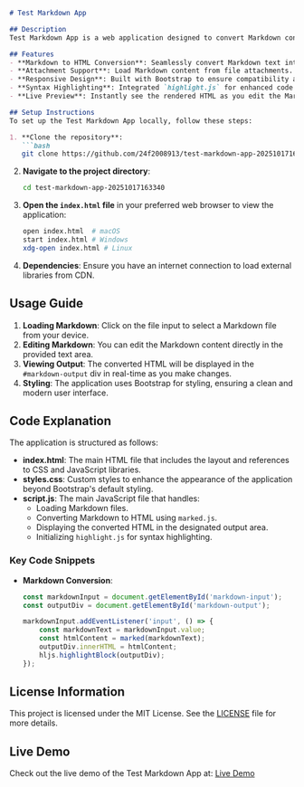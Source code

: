 ```markdown
# Test Markdown App

## Description
Test Markdown App is a web application designed to convert Markdown content into HTML. Utilizing the powerful `marked.js` library, this application allows users to load Markdown content from attachments, convert it to HTML, and display the result in a styled output area. The application is enhanced with Bootstrap for responsive design and `highlight.js` for syntax highlighting, ensuring an aesthetically pleasing and user-friendly experience.

## Features
- **Markdown to HTML Conversion**: Seamlessly convert Markdown text into HTML format.
- **Attachment Support**: Load Markdown content from file attachments.
- **Responsive Design**: Built with Bootstrap to ensure compatibility across various devices.
- **Syntax Highlighting**: Integrated `highlight.js` for enhanced code readability.
- **Live Preview**: Instantly see the rendered HTML as you edit the Markdown content.

## Setup Instructions
To set up the Test Markdown App locally, follow these steps:

1. **Clone the repository**:
   ```bash
   git clone https://github.com/24f2008913/test-markdown-app-20251017163340.git
   ```

2. **Navigate to the project directory**:
   ```bash
   cd test-markdown-app-20251017163340
   ```

3. **Open the `index.html` file** in your preferred web browser to view the application:
   ```bash
   open index.html  # macOS
   start index.html # Windows
   xdg-open index.html # Linux
   ```

4. **Dependencies**: Ensure you have an internet connection to load external libraries from CDN.

## Usage Guide
1. **Loading Markdown**: Click on the file input to select a Markdown file from your device.
2. **Editing Markdown**: You can edit the Markdown content directly in the provided text area.
3. **Viewing Output**: The converted HTML will be displayed in the `#markdown-output` div in real-time as you make changes.
4. **Styling**: The application uses Bootstrap for styling, ensuring a clean and modern user interface.

## Code Explanation
The application is structured as follows:

- **index.html**: The main HTML file that includes the layout and references to CSS and JavaScript libraries.
- **styles.css**: Custom styles to enhance the appearance of the application beyond Bootstrap's default styling.
- **script.js**: The main JavaScript file that handles:
  - Loading Markdown files.
  - Converting Markdown to HTML using `marked.js`.
  - Displaying the converted HTML in the designated output area.
  - Initializing `highlight.js` for syntax highlighting.

### Key Code Snippets
- **Markdown Conversion**:
  ```javascript
  const markdownInput = document.getElementById('markdown-input');
  const outputDiv = document.getElementById('markdown-output');

  markdownInput.addEventListener('input', () => {
      const markdownText = markdownInput.value;
      const htmlContent = marked(markdownText);
      outputDiv.innerHTML = htmlContent;
      hljs.highlightBlock(outputDiv);
  });
  ```

## License Information
This project is licensed under the MIT License. See the [LICENSE](LICENSE) file for more details.

## Live Demo
Check out the live demo of the Test Markdown App at: [Live Demo](https://24f2008913.github.io/test-markdown-app-20251017163340/)
```

